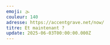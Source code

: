 ```yaml
---
emoji: 🌫
couleur: 140
adresse: https://accentgrave.net/now/
titre: Et maintenant ?
update: 2025-06-03T00:00:00.000Z
---
```

